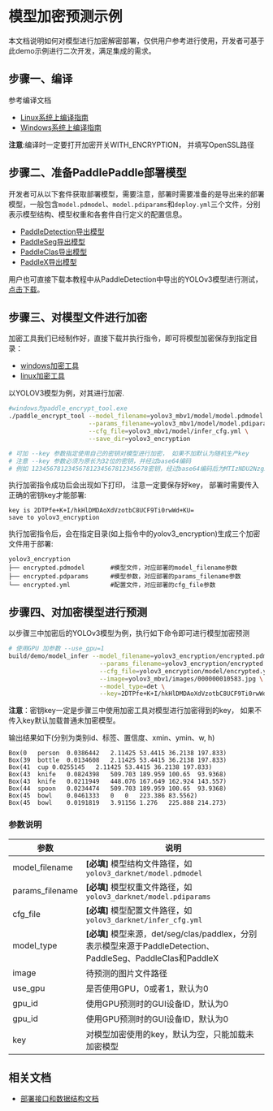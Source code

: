 # 模型加密预测示例

本文档说明如何对模型进行加密解密部署，仅供用户参考进行使用，开发者可基于此demo示例进行二次开发，满足集成的需求。

## 步骤一、编译
参考编译文档

- [Linux系统上编译指南](../compile/paddle/linux.md)
- [Windows系统上编译指南](../compile/paddle/windows.md)

**注意**:编译时一定要打开加密开关WITH_ENCRYPTION， 并填写OpenSSL路径

## 步骤二、准备PaddlePaddle部署模型
开发者可从以下套件获取部署模型，需要注意，部署时需要准备的是导出来的部署模型，一般包含`model.pdmodel`、`model.pdiparams`和`deploy.yml`三个文件，分别表示模型结构、模型权重和各套件自行定义的配置信息。
- [PaddleDetection导出模型](https://github.com/PaddlePaddle/PaddleDetection/blob/release/2.0/deploy/EXPORT_MODEL.md)
- [PaddleSeg导出模型](https://github.com/PaddlePaddle/PaddleSeg/blob/release/v2.0/docs/model_export.md)
- [PaddleClas导出模型](https://github.com/PaddlePaddle/PaddleClas/blob/release/2.1/docs/zh_CN/tutorials/getting_started.md#4-%E4%BD%BF%E7%94%A8inference%E6%A8%A1%E5%9E%8B%E8%BF%9B%E8%A1%8C%E6%A8%A1%E5%9E%8B%E6%8E%A8%E7%90%86)
- [PaddleX导出模型](https://github.com/PaddlePaddle/PaddleX/blob/develop/dygraph/docs/apis/export_model.md)


用户也可直接下载本教程中从PaddleDetection中导出的YOLOv3模型进行测试，[点击下载](https://bj.bcebos.com/paddlex/deploy2/models/yolov3_mbv1.tar.gz)。

## 步骤三、对模型文件进行加密

加密工具我们已经制作好，直接下载并执行指令，即可将模型加密保存到指定目录：
- [windows加密工具](https://bj.bcebos.com/paddlex/deploy/windows_paddle_encrypt_tool)
- [linux加密工具](https://bj.bcebos.com/paddlex/deploy/linx_paddle_encrypt_tool)

以YOLOV3模型为例，对其进行加密.
```sh
#windows为paddle_encrypt_tool.exe
./paddle_encrypt_tool --model_filename=yolov3_mbv1/model/model.pdmodel \
                      --params_filename=yolov3_mbv1/model/model.pdiparams \
                      --cfg_file=yolov3_mbv1/model/infer_cfg.yml \
                      --save_dir=yolov3_encryption

# 可加 --key 参数指定使用自己的密钥对模型进行加密， 如果不加默认为随机生产key
# 注意 --key 参数必须为原长为32位的密钥，并经过base64编码
# 例如 12345678123456781234567812345678密钥，经过base64编码后为MTIzNDU2NzgxMjM0NTY3ODEyMzQ1Njc4MTIzNDU2Nzg=。输入参数为： --key=MTIzNDU2NzgxMjM0NTY3ODEyMzQ1Njc4MTIzNDU2Nzg=
```

执行加密指令成功后会出现如下打印， 注意一定要保存好key， 部署时需要传入正确的密钥key才能部署:
```
key is 2DTPfe+K+I/hkHlDMDAoXdVzotbC8UCF9Ti0rwWd+KU=
save to yolov3_encryption
```

执行加密指令后，会在指定目录(如上指令中的yolov3_encryption)生成三个加密文件用于部署:
```
yolov3_encryption
├── encrypted.pdmodel       #模型文件，对应部署的model_filename参数
├── encrypted.pdparams      #模型参数，对应部署的params_filename参数
└── encrypted.yml           #配置文件，对应部署的cfg_file参数
```

## 步骤四、对加密模型进行预测
以步骤三中加密后的YOLOv3模型为例，执行如下命令即可进行模型加密预测

```sh
# 使用GPU 加参数 --use_gpu=1
build/demo/model_infer --model_filename=yolov3_encryption/encrypted.pdmodel \
                         --params_filename=yolov3_encryption/encrypted.pdparams \
                         --cfg_file=yolov3_encryption/model/encrypted.yml \
                         --image=yolov3_mbv1/images/000000010583.jpg \
                         --model_type=det \
                         --key=2DTPfe+K+I/hkHlDMDAoXdVzotbC8UCF9Ti0rwWd+KU=
```
**注意**：密钥key一定是步骤三中使用加密工具对模型进行加密得到的key， 如果不传入key默认加载普通未加密模型。

输出结果如下(分别为类别id、标签、置信度、xmin、ymin、w, h)
```
Box(0	person	0.0386442	2.11425	53.4415	36.2138	197.833)
Box(39	bottle	0.0134608	2.11425	53.4415	36.2138	197.833)
Box(41	cup	0.0255145	2.11425	53.4415	36.2138	197.833)
Box(43	knife	0.0824398	509.703	189.959	100.65	93.9368)
Box(43	knife	0.0211949	448.076	167.649	162.924	143.557)
Box(44	spoon	0.0234474	509.703	189.959	100.65	93.9368)
Box(45	bowl	0.0461333	0	0	223.386	83.5562)
Box(45	bowl	0.0191819	3.91156	1.276	225.888	214.273)
```
### 参数说明

| 参数            | 说明                                                                                                         |
| --------------- | ------------------------------------------------------------------------------------------------------------ |
| model_filename  | **[必填]** 模型结构文件路径，如`yolov3_darknet/model.pdmodel`                                                |
| params_filename | **[必填]** 模型权重文件路径，如`yolov3_darknet/model.pdiparams`                                              |
| cfg_file        | **[必填]** 模型配置文件路径，如`yolov3_darknet/infer_cfg.yml`                        |
| model_type      | **[必填]** 模型来源，det/seg/clas/paddlex，分别表示模型来源于PaddleDetection、PaddleSeg、PaddleClas和PaddleX |
| image           | 待预测的图片文件路径                                                                |
| use_gpu         | 是否使用GPU，0或者1，默认为0                                                        |
| gpu_id          | 使用GPU预测时的GUI设备ID，默认为0                                                    |
| gpu_id          | 使用GPU预测时的GUI设备ID，默认为0                                                    |
| key             | 对模型加密使用的key，默认为空，只能加载未加密模型                                         |


## 相关文档

- [部署接口和数据结构文档](../apis/model.md)
